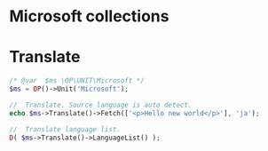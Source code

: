 Microsoft collections
===

# Translate

```php
/* @var  $ms \OP\UNIT\Microsoft */
$ms = OP()->Unit('Microsoft');

//  Translate. Source language is auto detect.
echo $ms->Translate()->Fetch(['<p>Hello new world</p>'], 'ja');

//  Translate language list.
D( $ms->Translate()->LanguageList() );
```
